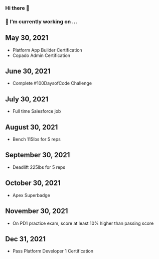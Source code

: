 ### Hi there 👋

### 🔭 I’m currently working on ...

## May 30, 2021 
- Platform App Builder Certification
- Copado Admin Certification 
## June 30, 2021
- Complete #100DaysofCode Challenge
## July 30, 2021
- Full time Salesforce job
## August 30, 2021
- Bench 115lbs for 5 reps
## September 30, 2021 
- Deadlift 225lbs for 5 reps
## October 30, 2021
- Apex Superbadge
## November 30, 2021
- On PD1 practice exam, score at least 10% higher than passing score 
## Dec 31, 2021  
- Pass Platform Developer 1 Certification 


